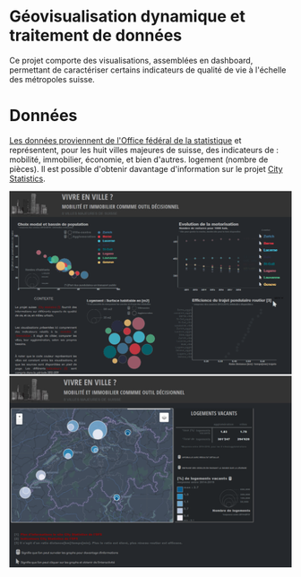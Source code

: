 # Géovisualisation dynamique et traitement de données

Ce projet comporte des visualisations, assemblées en dashboard, permettant de caractériser certains indicateurs de qualité de vie à l'échelle des métropoles suisse.


# Données

[Les données proviennent de l'Office fédéral de la statistique](https://www.bfs.admin.ch/bfs/fr/home/statistiques/themes-transversaux/city-statistics.html) et représentent, pour les huit villes majeures  de suisse, des indicateurs de : mobilité, immobilier, économie, et bien d'autres. logement (nombre de pièces). Il est possible d'obtenir davantage d'information sur le projet [City Statistics](https://www.pxweb.bfs.admin.ch/pxweb/fr/px-x-0902020300_101/px-x-0902020300_101/px-x-0902020300_101.px).

![Partie 1 du dashboard](https://github.com/Mathiaslauber/geovis_qualite_vie_suisse/blob/main/images/1.PNG "Optional title")
![partie 2 du dashboard](https://github.com/Mathiaslauber/geovis_qualite_vie_suisse/blob/main/images/2.PNG "Optional title")
